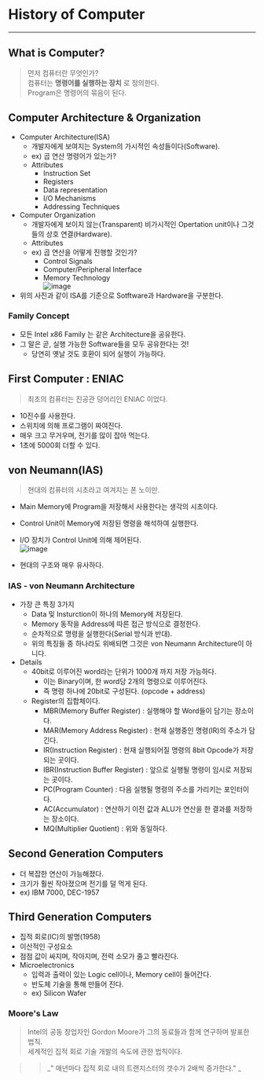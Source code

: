 # History of Computer
---
## What is Computer?
> 먼저 컴퓨터란 무엇인가?  
> 컴퓨터는 __명령어를 실행하는 장치__ 로 정의한다.  
> Program은 명령어의 묶음이 된다.  

## Computer Architecture & Organization
- Computer Architecture(ISA)
  - 개발자에게 보여지는 System의 가시적인 속성들이다(Software).
  - ex) 곱 연산 명령어가 있는가?
  - Attributes
    - Instruction Set
    - Registers
    - Data representation
    - I/O Mechanisms
    - Addressing Techniques 
- Computer Organization
  - 개발자에게 보이지 않는(Transparent) 비가시적인 Opertation unit이나 그것들의 상호 연결(Hardware).
  - Attributes
  - ex) 곱 연산을 어떻게 진행할 것인가?
    - Control Signals
    - Computer/Peripheral Interface
    - Memory Technology  
![image](https://user-images.githubusercontent.com/71700079/157041086-42a60cef-e81e-4803-97a9-8e22799f3eca.png)  
- 위의 사진과 같이 ISA를 기준으로 Sotftware과 Hardware을 구분한다.

### Family Concept
- 모든 Intel x86 Family 는 같은 Architecture을 공유한다.
- 그 말은 곧, 실행 가능한 Software들을 모두 공유한다는 것!
  - 당연히 옛날 것도 호환이 되어 실행이 가능하다.

## First Computer : ENIAC
> 최초의 컴퓨터는 진공관 덩어리인 ENIAC 이었다.  

- 10진수를 사용한다.
- 스위치에 의해 프로그램이 짜여진다.
- 매우 크고 무거우며, 전기를 많이 잡아 먹는다.
- 1초에 5000회 더할 수 있다.

## von Neumann(IAS)
> 현대의 컴퓨터의 시초라고 여겨지는 폰 노이만.  

- Main Memory에 Program을 저장해서 사용한다는 생각의 시초이다.
- Control Unit이 Memory에 저장된 명령을 해석하여 실행한다.
- I/O 장치가 Control Unit에 의해 제어된다.  
![image](https://user-images.githubusercontent.com/71700079/157042073-12e4a563-456c-4cd4-a05b-008660b6664e.png)  

- 현대의 구조와 매우 유사하다.

### IAS - von Neumann Architecture
- 가장 큰 특징 3가지
  - Data 및 Insturction이 하나의 Memory에 저장된다.
  - Memory 동작을 Address에 따른 접근 방식으로 결정한다.
  - 순차적으로 명령을 실행한다(Serial 방식과 반대).
  - 위의 특징들 중 하나라도 위배되면 그것은 von Neumann Architecture이 아니다.
- Details
  - 40bit로 이루어진 word라는 단위가 1000개 까지 저장 가능하다.
    - 이는 Binary이며, 한 word당 2개의 명령으로 이루어진다.
    - 즉 명령 하나에 20bit로 구성된다. (opcode + address)
  - Register의 집합체이다.
    - MBR(Memory Buffer Register) : 실행해야 할 Word들이 담기는 장소이다.
    - MAR(Memory Address Register) : 현재 실행중인 명령(IR)의 주소가 담긴다.
    - IR(Instruction Register) : 현재 실행되어질 명령의 8bit Opcode가 저장되는 곳이다.
    - IBR(Instruction Buffer Register) : 앞으로 실행될 명령이 임시로 저장되는 곳이다.
    - PC(Program Counter) : 다음 실행될 명령의 주소를 가리키는 포인터이다.
    - AC(Accumulator) : 연산하기 이전 값과 ALU가 연산을 한 결과를 저장하는 장소이다.
    - MQ(Multiplier Quotient) : 위와 동일하다.

## Second Generation Computers
- 더 복잡한 연산이 가능해졌다.
- 크기가 훨씬 작아졌으며 전기를 덜 먹게 된다.
- ex) IBM 7000, DEC-1957

## Third Generation Computers
- 집적 회로(IC)의 발명(1958)
- 이산적인 구성요소
- 점점 값이 싸지며, 작아지며, 전력 소모가 줄고 빨라진다.
- Microelectronics
  - 입력과 출력이 있는 Logic cell이나, Memory cell이 들어간다.
  - 반도체 기술을 통해 만들어 진다.
  - ex) Silicon Wafer

### Moore's Law
> Intel의 공동 창업자인 Gordon Moore가 그의 동료들과 함께 연구하며 발표한 법칙.  
> 세계적인 집적 회로 기술 개발의 속도에 관한 법칙이다.  

>> _" 매년마다 집적 회로 내의 트랜지스터의 갯수가 2배씩 증가한다." _
